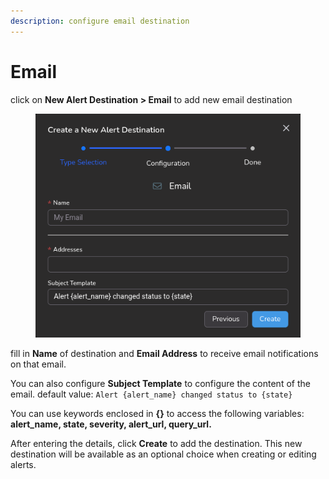 ```yaml
---
description: configure email destination
---
```


# Email

click on **New Alert Destination > Email** to add new email destination

<figure><img src="../../.gitbook/assets/image (582).png" alt=""><figcaption></figcaption></figure>

fill in **Name** of destination and **Email Address** to receive email notifications on that email.

You can also configure **Subject Template** to configure the content of the email. default value: `Alert {alert_name} changed status to {state}`

You can use keywords enclosed in **{}** to access the following variables: **alert\_name, state, severity, alert\_url, query\_url.**

After entering the details, click **Create** to add the destination. This new destination will be available as an optional choice when creating or editing alerts.

